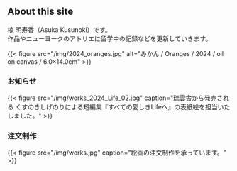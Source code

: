 ## About this site

楠 明寿香（Asuka Kusunoki）です。  
作品やニューヨークのアトリエに留学中の記録などを更新していきます。
<br>

{{< figure src="/img/2024_oranges.jpg" alt="みかん / Oranges / 2024 / oil on canvas / 6.0×14.0cm" >}}
<br>

### お知らせ
{{< figure src="/img/works_2024_Life_02.jpg" caption="瑞雲舎から発売される くすのきしげのりによる短編集『すべての愛しきLifeへ』の表紙絵を担当いたしました。" >}} 　
<br>

### 注文制作
{{< figure src="/img/works.jpg" caption="絵画の注文制作を承っています。" >}}
<br>